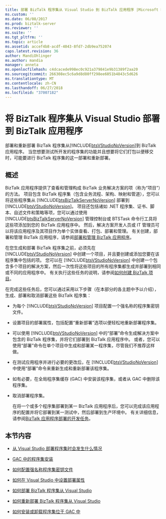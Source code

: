 ```yaml
---
title: 部署 BizTalk 程序集从 Visual Studio 到 BizTalk 应用程序 |Microsoft Docs
ms.custom: ''
ms.date: 06/08/2017
ms.prod: biztalk-server
ms.reviewer: ''
ms.suite: ''
ms.tgt_pltfrm: ''
ms.topic: article
ms.assetid: accef4b8-acdf-4043-8fd7-2db9ea752074
caps.latest.revision: 36
author: MandiOhlinger
ms.author: mandia
manager: anneta
ms.openlocfilehash: c4dcacede998ec0c921a379841e9b31389f2aa20
ms.sourcegitcommit: 266308ec5c6a9d8d80ff298ee6051b4843c5d626
ms.translationtype: MT
ms.contentlocale: zh-CN
ms.lasthandoff: 06/27/2018
ms.locfileid: "37007182"
---
```

# <a name="deploying-biztalk-assemblies-from-visual-studio-into-a-biztalk-application"></a>将 BizTalk 程序集从 Visual Studio 部署到 BizTalk 应用程序
部署和重新部署 BizTalk 程序集从[!INCLUDE[btsVStudioNoVersion](../includes/btsvstudionoversion-md.md)]到 BizTalk 应用程序。 当您想要测试所开发的程序集的功能并且想要将它们打包以便移交时，可能要进行 BizTalk 程序集的这一部署和重新部署。  

## <a name="overview"></a>概述  
 BizTalk 应用程序提供了查看和管理构成 BizTalk 业务解决方案的项（称为“项目”）的方法。 项目包含 BizTalk 程序集（包含业务流程、架构、映射和管道），您可以将这些程序集从 [!INCLUDE[btsBizTalkServerNoVersion](../includes/btsbiztalkservernoversion-md.md)] 部署到 [!INCLUDE[btsVStudioNoVersion](../includes/btsvstudionoversion-md.md)]。 项目还包括诸如 .NET 程序集、证书、脚本、自述文件和策略等项，您可以通过使用 [!INCLUDE[btsBizTalkServerNoVersion](../includes/btsbiztalkservernoversion-md.md)] 管理控制台或 BTSTask 命令行工具将这些项添加到您的 BizTalk 应用程序中。 然后，解决方案开发人员或 IT 管理员可以将该应用程序及其项目作为单个实体查看、打包、部署和管理。 有关创建，部署和管理 BizTalk 应用程序，请参阅[部署和管理 BizTalk 应用程序](../core/deploying-and-managing-biztalk-applications.md)。  
  
 在您生成和部署 BizTalk 程序集之前，必须先在 [!INCLUDE[btsVStudioNoVersion](../includes/btsvstudionoversion-md.md)] 中创建一个项目，并且要创建或添加您要在该程序集中包括的项。 您可以在 [!INCLUDE[btsVStudioNoVersion](../includes/btsvstudionoversion-md.md)] 中创建一个包含多个项目的解决方案，然后一次性将这些项目的所有程序集都生成并部署到相同或不同的应用程序中。 有关执行这些任务的说明，请参阅[如何创建 BizTalk 项目](../core/how-to-create-biztalk-projects.md)。  
  
 在完成这些任务后，您可以通过采用以下步骤（在本部分的各主题中予以介绍），生成、部署和取消部署这些 BizTalk 程序集：  
  
- 为每个 [!INCLUDE[btsVStudioNoVersion](../includes/btsvstudionoversion-md.md)] 项目配置一个强名称的程序集密钥文件。  
  
- 设置项目的部署属性，包括配置“重新部署”选项以便轻松地重新部署程序集。  
  
- 可以使用 [!INCLUDE[btsVStudioNoVersion](../includes/btsvstudionoversion-md.md)] 中的“部署”命令生成解决方案中包含的 BizTalk 程序集，并将它们部署到 BizTalk 应用程序中。 或者，您可以使用“部署”命令在单个项目中生成和部署某一程序集，尽管我们不推荐这样做。  
  
- 在测试应用程序并进行必要的更改后，在 [!INCLUDE[btsVStudioNoVersion](../includes/btsvstudionoversion-md.md)] 中使用“部署”命令来重新生成和重新部署该程序集。  
  
- 如有必要，在全局程序集缓存 (GAC) 中安装该程序集，或者从 GAC 中删除该程序集。  
  
- 取消部署程序集。  
  
  在将一个或多个程序集部署到某一 BizTalk 应用程序后，您可以完成该应用程序的配置并将它部署到某一测试中，然后部署到生产环境中。 有关详细信息，请参阅[BizTalk 应用程序部署的开发任务](../core/development-tasks-for-biztalk-application-deployment.md)。  
  
## <a name="in-this-section"></a>本节内容  
  
-   [从 Visual Studio 部署程序集时会发生什么情况](../core/what-happens-when-you-deploy-an-assembly-from-visual-studio.md)  
  
-   [GAC 中的程序集安装](../core/assembly-installation-in-the-gac.md)  
  
-   [如何配置强名称程序集密钥文件](../core/how-to-configure-a-strong-name-assembly-key-file.md)  
  
-   [如何在 Visual Studio 中设置部署属性](../core/how-to-set-deployment-properties-in-visual-studio.md)  
  
-   [如何部署 BizTalk 程序集从 Visual Studio](../core/how-to-deploy-a-biztalk-assembly-from-visual-studio.md)  
  
-   [如何重新部署 BizTalk 程序集从 Visual Studio](../core/how-to-redeploy-a-biztalk-assembly-from-visual-studio.md)  
  
-   [如何安装或卸载程序集位于 GAC 中](../core/how-to-install-an-assembly-in-the-gac.md)  